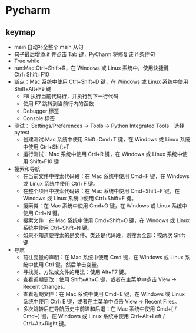 # Pycharm

## keymap

* main 自动补全整个 main 从句
* 句子最后增添.if 并点击 Tab 键，PyCharm 将修复该 if 条件句
* True.while
* run:Mac:Ctrl+Shift+R，在 Windows 或 Linux 系统中，使用快捷键 Ctrl+Shift+F10
* 断点：Mac 系统中使用 Ctrl+Shift+D 键，在 Windows 或 Linux 系统中使用 Shift+Alt+F9 键
    - F8 执行当前代码行，并执行到下一行代码
    - 使用 F7 跳转到当前行内的函数
    - Debugger 标签
    - Console 标签
* 测试： Settings/Preferences → Tools → Python Integrated Tools　选择 pytest
    - 创建测试:Mac 系统中使用 Shift+Cmd+T 键，在 Windows 或 Linux 系统中使用 Ctrl+Shift+T
    - 运行测试：Mac 系统中使用 Ctrl+R 键，在 Windows 或 Linux 系统中使用 Shift+F10 键
* 搜索和导航
    - 在当前文件中搜索代码段：在 Mac 系统中使用 Cmd+F 键，在 Windows 或 Linux 系统中使用 Ctrl+F 键。
    - 在整个项目中搜索代码段：在 Mac 系统中使用 Cmd+Shift+F 键，在 Windows 或 Linux 系统中使用 Ctrl+Shift+F 键。
    - 搜索类：在 Mac 系统中使用 Cmd+O 键，在 Windows 或 Linux 系统中使用 Ctrl+N 键。
    - 搜索文件：在 Mac 系统中使用 Cmd+Shift+O 键，在 Windows 或 Linux 系统中使用 Ctrl+Shift+N 键。
    - 如果不知道要搜索的是文件、类还是代码段，则搜索全部：按两次 Shift 键
* 导航
    - 前往变量的声明：在 Mac 系统中使用 Cmd 键，在 Windows 或 Linux 系统中使用 Ctrl 键，然后单击变量。
    - 寻找类、方法或文件的用法：使用 Alt+F7 键。
    - 查看近期更改：使用 Shift+Alt+C 键，或者在主菜单中点击 View → Recent Changes。
    - 查看近期文件：在 Mac 系统中使用 Cmd+E 键，在 Windows 或 Linux 系统中使用 Ctrl+E 键，或者在主菜单中点击 View → Recent Files。
    - 多次跳转后在导航历史中前进和后退：在 Mac 系统中使用 Cmd+[ / Cmd+] 键，在 Windows 或 Linux 系统中使用 Ctrl+Alt+Left / Ctrl+Alt+Right 键。